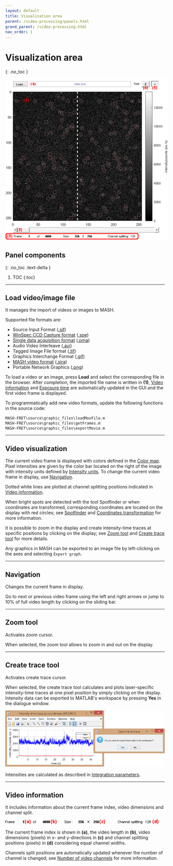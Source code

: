 ```yaml
---
layout: default
title: Visualization area
parent: /video-processing/panels.html
grand_parent: /video-processing.html
nav_order: 1
---
```


# Visualization area
{: .no_toc }

<a href="../../assets/images/gui/VP-area-visu.png"><img src="../../assets/images/gui/VP-area-visu.png" style="max-width: 516px;"/></a>

## Panel components
{: .no_toc .text-delta }

1. TOC
{:toc}

---

## Load video/image file

It manages the import of videos or images to MASH.

Supported file formats are:
* Source Input Format (<u>.sif</u>)
* [WinSpec CCD Capture format](http://www.mpi.stonybrook.edu/nsls/X17B2/support/camera.htm) (<u>.spe</u>)
* [Single data acquisition format](https://cplc.illinois.edu/software/) (<u>.pma</u>)
* Audio Video Interleave (<u>.avi</u>)
* Tagged Image File format (<u>.tif</u>)
* Graphics Interchange Format (<u>.gif</u>)
* [MASH video format](../../output-files/sira-mash-video.html) (<u>.sira</u>)
* Portable Network Graphics (<u>.png</u>)

To load a video or an image, press **Load** and select the corresponding file in the browser.
After completion, the imported file name is written in **(1)**, 
[Video information](#video-information) and
[Exposure time](panel-experiment-settings.html#exposure-time) are automatically updated in the GUI and the first video frame is displayed.

To programmatically add new video formats, update the following functions in the source code:

```
MASH-FRET\source\graphic_files\loadMovFile.m
MASH-FRET\source\graphic_files\getFrames.m
MASH-FRET\source\graphic_files\exportMovie.m
```

---

## Video visualization

The current video frame is displayed with colors defined in the 
[Color map](panel-plot.html#color-map).
Pixel intensities are given by the color bar located on the right of the image with intensity units defined by 
[Intensity units](panel-plot.html#intensity-units). 
To change the current video frame in display, use 
[Navigation](#navigation).

Dotted white lines are plotted at channel splitting positions indicated in 
[Video information](#video-information).

When bright spots are detected with the tool Spotfinder or when coordinates are transformed, corresponding coordinates are located on the display with red circles; see 
[Spotfinder](panel-molecule-coordinates.html#spotfinder) and 
[Coordinates transformation](panel-molecule-coordinates.html#coordinates-transformation) for more information.

It is possible to zoom in the display and create intensity-time traces at specific positions by clicking on the display; see 
[Zoom tool](#zoom-tool) and 
[Create trace tool](#create-trace-tool) for more details.

Any graphics in MASH can be exported to an image file by left-clicking on the axes and selecting `Export graph`.

---

## Navigation

Changes the current frame in display.

Go to next or previous video frame using the left and right arrows or jump to 10% of full video length by clicking on the sliding bar.

---

## Zoom tool

Activates zoom cursor.

When selected, the zoom tool allows to zoom in and out on the display.

---

## Create trace tool

Activates create trace cursor.

When selected, the create trace tool calculates and plots laser-specific intensity-time traces at one pixel position by simply clicking on the display.
Intensity data can be exported to MATLAB's workspace by pressing **Yes** in the dialogue window.

<a href="../../assets/images/gui/VP-area-visu-traces.png"><img src="../../assets/images/gui/VP-area-visu-traces.png" /></a>

Intensities are calculated as described in 
[Integration parameters](panel-intensity-integration.html#integration-parameters).

---

## Video information

It includes information about the current frame index, video dimensions and channel split.

<a href="../../assets/images/gui/VP-area-visu-info.png"><img src="../../assets/images/gui/VP-area-visu-info.png" style="max-width: 484px;"/></a>

The current frame index is shown in **(a)**, the video length in **(b)**, video dimensions (pixels) in x- and y-directions in **(c)** and channel splitting positions (pixels) in **(d)** considering equal channel widths.

Channels split positions are automatically updated whenever the number of channel is changed; see 
[Number of video channels](panel-experiment-settings.html#number-of-video-channels) for more information.
